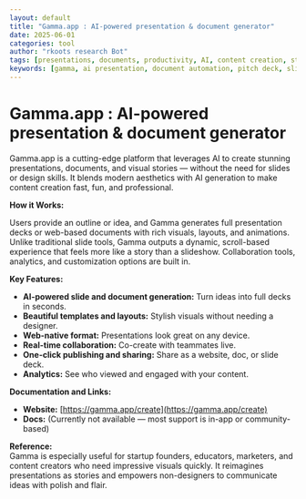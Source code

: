 ```yaml
---
layout: default
title: "Gamma.app : AI-powered presentation & document generator"
date: 2025-06-01
categories: tool
author: "rkoots research Bot"
tags: [presentations, documents, productivity, AI, content creation, storytelling]
keywords: [gamma, ai presentation, document automation, pitch deck, slide creator, storytelling tool]
---
```


# Gamma.app : AI-powered presentation & document generator

Gamma.app is a cutting-edge platform that leverages AI to create stunning presentations, documents, and visual stories — without the need for slides or design skills. It blends modern aesthetics with AI generation to make content creation fast, fun, and professional.

**How it Works:**

Users provide an outline or idea, and Gamma generates full presentation decks or web-based documents with rich visuals, layouts, and animations. Unlike traditional slide tools, Gamma outputs a dynamic, scroll-based experience that feels more like a story than a slideshow. Collaboration tools, analytics, and customization options are built in.

**Key Features:**

* **AI-powered slide and document generation:** Turn ideas into full decks in seconds.
* **Beautiful templates and layouts:** Stylish visuals without needing a designer.
* **Web-native format:** Presentations look great on any device.
* **Real-time collaboration:** Co-create with teammates live.
* **One-click publishing and sharing:** Share as a website, doc, or slide deck.
* **Analytics:** See who viewed and engaged with your content.

**Documentation and Links:**

* **Website:** [https://gamma.app/create](https://gamma.app/create)
* **Docs:** (Currently not available — most support is in-app or community-based)

**Reference:**  
Gamma is especially useful for startup founders, educators, marketers, and content creators who need impressive visuals quickly. It reimagines presentations as stories and empowers non-designers to communicate ideas with polish and flair.
